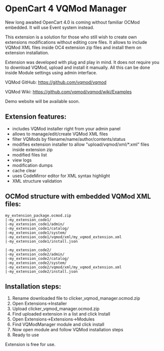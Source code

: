 # OpenCart 4 VQMod Manager

New long awaited OpenCart 4.0 is coming without familiar OCMod embedded.
It will use Event system instead.

This extension is a solution for those who still wish to create own extensions modifications without editing core files.
It allows to include VQMod XML files inside OC4 extension zip files and install them on extension installation.

Extension was developed with plug and play in mind. It does not require you to download VQMod, upload and install it manually.
All this can be done inside Module settings using admin interface.

VQMod GitHub: https://github.com/vqmod/vqmod

VQMod Wiki: https://github.com/vqmod/vqmod/wiki/Examples

Demo website will be available soon.

## Extension features:
- includes VQMod installer right from your admin panel
- allows to manage/edit/create VQMod XML files
- filter VQMods by filename/name/author/contents/status
- modifies extension installer to allow "upload/vqmod/xml/*.xml" files inside extension zip
- modified files list
- view logs
- modification dumps
- cache clear
- uses CodeMirror editor for XML syntax highlight
- XML structure validation

## OCMod structure with embedded VQMod XML files:
```
my_extension_package.ocmod.zip
|-my_extension_code1/
|-my_extension_code1/admin/
|-my_extension_code1/catalog/
|-my_extension_code1/system/
|-my_extension_code1/vqmod/xml/my_vqmod_extension.xml
|-my_extension_code1/install.json

|-my_extension_code2/
|-my_extension_code2/admin/
|-my_extension_code2/catalog/
|-my_extension_code2/system/
|-my_extension_code2/vqmod/xml/my_vqmod_extension.xml
|-my_extension_code2/install.json
```

## Installation steps:
1. Rename downloaded file to clicker_vqmod_manager.ocmod.zip
2. Open Extensions->Installer
3. Upload clicker_vqmod_manager.ocmod.zip
4. Find uploaded extension in a list and click Install
5. Open Extensions->Extensions->Modules
6. Find VQModManager module and click install
7. Now open module and follow VQMod installation steps
8. Ready to use

Extension is free for use.
